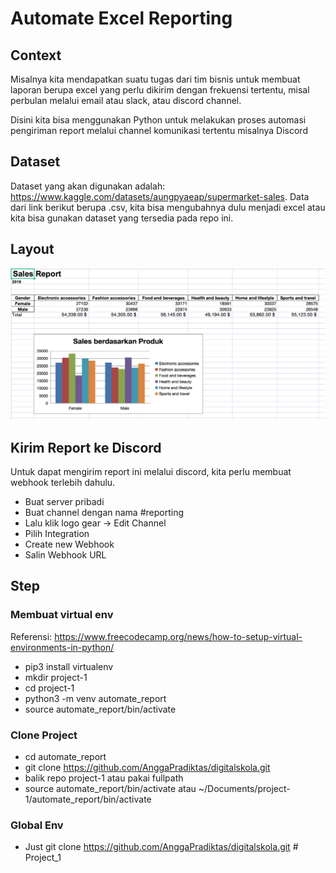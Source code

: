 # Automate Excel Reporting

## Context
Misalnya kita mendapatkan suatu tugas dari tim bisnis untuk membuat laporan berupa excel yang perlu dikirim dengan frekuensi tertentu, misal perbulan melalui email atau slack, atau discord channel.

Disini kita bisa menggunakan Python untuk melakukan proses automasi pengiriman report melalui channel komunikasi tertentu misalnya Discord


## Dataset
Dataset yang akan digunakan adalah:
https://www.kaggle.com/datasets/aungpyaeap/supermarket-sales. Data dari link berikut berupa .csv, kita bisa mengubahnya dulu menjadi excel atau kita bisa gunakan dataset yang tersedia pada repo ini.

## Layout
![alt text](images/layout.png)


## Kirim Report ke Discord
Untuk dapat mengirim report ini melalui discord, kita perlu membuat webhook terlebih dahulu.
- Buat server pribadi
- Buat channel dengan nama #reporting
- Lalu klik logo gear -> Edit Channel
- Pilih Integration
- Create new Webhook
- Salin Webhook URL

## Step
### Membuat virtual env
Referensi: https://www.freecodecamp.org/news/how-to-setup-virtual-environments-in-python/

- pip3 install virtualenv
- mkdir project-1
- cd project-1
- python3 -m venv automate_report
- source automate_report/bin/activate

### Clone Project
- cd automate_report
- git clone https://github.com/AnggaPradiktas/digitalskola.git
- balik repo project-1 atau pakai fullpath
- source automate_report/bin/activate atau ~/Documents/project-1/automate_report/bin/activate

### Global Env
- Just git clone https://github.com/AnggaPradiktas/digitalskola.git
#   P r o j e c t _ 1 
 
 